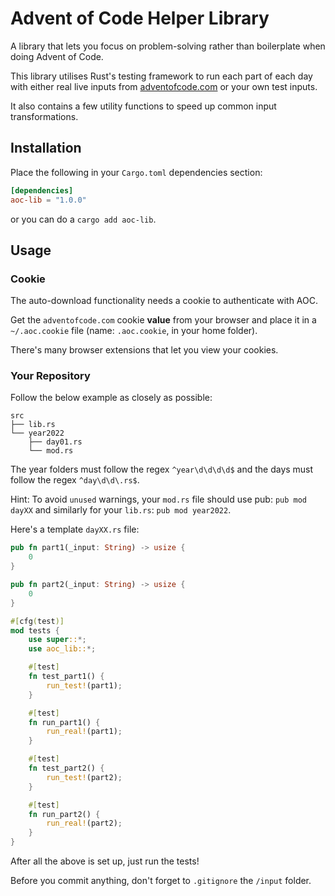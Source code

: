 # Advent of Code Helper Library

A library that lets you focus on problem-solving rather than boilerplate when doing Advent of Code.

This library utilises Rust's testing framework to run each part of each day with either real live inputs from [adventofcode.com](https://adventofcode.com) or your own test inputs.

It also contains a few utility functions to speed up common input transformations.

## Installation

Place the following in your `Cargo.toml` dependencies section:

```toml
[dependencies]
aoc-lib = "1.0.0"
```

or you can do a `cargo add aoc-lib`.

## Usage

### Cookie

The auto-download functionality needs a cookie to authenticate with AOC.

Get the `adventofcode.com` cookie **value** from your browser and place it in a `~/.aoc.cookie` file (name: `.aoc.cookie`, in your home folder).

There's many browser extensions that let you view your cookies.

### Your Repository

Follow the below example as closely as possible:

```
src
├── lib.rs
└── year2022
    ├── day01.rs
    └── mod.rs
```

The year folders must follow the regex `^year\d\d\d\d$` and the days must follow the regex `^day\d\d\.rs$`.

Hint: To avoid `unused` warnings, your `mod.rs` file should use pub: `pub mod dayXX` and similarly for your `lib.rs`: `pub mod year2022`.

Here's a template `dayXX.rs` file:

```rust
pub fn part1(_input: String) -> usize {
    0
}

pub fn part2(_input: String) -> usize {
    0
}

#[cfg(test)]
mod tests {
    use super::*;
    use aoc_lib::*;

    #[test]
    fn test_part1() {
        run_test!(part1);
    }

    #[test]
    fn run_part1() {
        run_real!(part1);
    }

    #[test]
    fn test_part2() {
        run_test!(part2);
    }

    #[test]
    fn run_part2() {
        run_real!(part2);
    }
}
```

After all the above is set up, just run the tests!

Before you commit anything, don't forget to `.gitignore` the `/input` folder.
